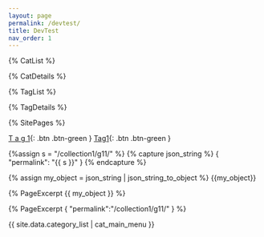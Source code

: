 ```yaml
---
layout: page
permalink: /devtest/
title: DevTest
nav_order: 1
---
```


{% CatList %}

{% CatDetails %}

{% TagList %}

{% TagDetails %}

{% SitePages %}

[T a g 1](http://localhost:4000/tag-info?tag=t%20a%20g%201){: .btn .btn-green }
[Tag1](http://localhost:4000/tag-info?tag=tag1){: .btn .btn-green }

{%assign s = "/collection1/g11/" %}
{% capture json_string %}
{
    "permalink": "{{ s }}"
}
{% endcapture %}

{% assign my_object = json_string | json_string_to_object %}
{{my_object}}

{% PageExcerpt {{ my_object }} %}

{% 
    PageExcerpt {
        "permalink":"/collection1/g11/"
    } 
%}

{{ site.data.category_list | cat_main_menu }}

